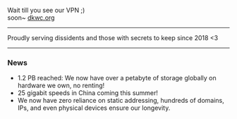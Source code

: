 Wait till you see our VPN ;)<br>
soon~ [dkwc.org](https://dkwc.org)

--- 

Proudly serving dissidents and those with secrets to keep since 2018 <3

---

### News
- 1.2 PB reached: We now have over a petabyte of storage globally on hardware we own, no renting!
- 25 gigabit speeds in China coming this summer!
- We now have zero reliance on static addressing, hundreds of domains, IPs, and even physical devices ensure our longevity.
